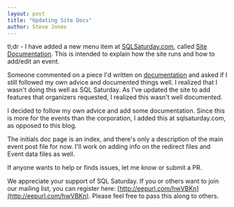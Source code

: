 ```yaml
---
layout: post
title: "Updating Site Docs"
author: Steve Jones
---
```

tl;dr - I have added a new menu item at [SQLSaturday.com](https://sqlsaturday.com/), called [Site Documentation](https://sqlsaturday.com/documentation/). This is intended to explain how the site runs and how to add/edit an event.

Someone commented on a piece I'd written on [documentation](https://voiceofthedba.com/2023/04/26/creating-documentation/) and asked if I still followed my own advice and documented things well. I realized that I wasn't doing this well as SQL Saturday. As I've updated the site to add features that organizers requested, I realized this wasn't well documented.

I decided to follow my own advice and add some documentation. Since this is more for the events than the corporation, I added this at sqlsaturday.com, as opposed to this blog.

The initials doc page is an index, and there's only a description of the main event post file for now. I'll work on adding info on the redirect files and Event data files as well.

If anyone wants to help or finds issues, let me know or submit a PR.

We appreciate your support of SQL Saturday. If you or others want to join our mailing list, you can register here: [http://eepurl.com/hwVBKn](http://eepurl.com/hwVBKn). Please feel free to pass this along to others.